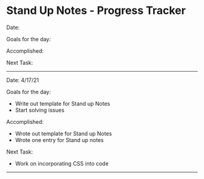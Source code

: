 # Stand Up Notes - Progress Tracker

Date:

Goals for the day:

Accomplished:

Next Task:

---

Date: 4/17/21

Goals for the day: 
  - Write out template for Stand up Notes
  - Start solving issues

Accomplished: 
  - Wrote out template for Stand up Notes
  - Wrote one entry for Stand up notes

Next Task: 
  - Work on incorporating CSS into code

---
